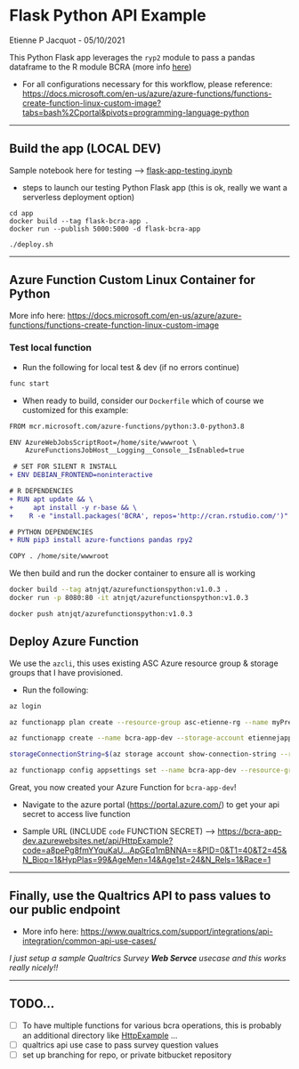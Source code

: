 # Flask Python API Example

Etienne P Jacquot - 05/10/2021

This Python Flask app leverages the `ryp2` module to pass a pandas dataframe to the R module BCRA (more info [here](https://cran.r-project.org/web/packages/BCRA/index.html))

- For all configurations necessary for this workflow, please reference: https://docs.microsoft.com/en-us/azure/azure-functions/functions-create-function-linux-custom-image?tabs=bash%2Cportal&pivots=programming-language-python

___________


## Build the app (LOCAL DEV)

Sample notebook here for testing --> [flask-app-testing.ipynb](./flask-app-testing.ipynb)


- steps to launch our testing Python Flask app (this is ok, really we want a serverless deployment option)

```
cd app
docker build --tag flask-bcra-app .
docker run --publish 5000:5000 -d flask-bcra-app

./deploy.sh
```

___________

## Azure Function Custom Linux Container for Python

More info here: https://docs.microsoft.com/en-us/azure/azure-functions/functions-create-function-linux-custom-image

### Test local function

- Run the following for local test & dev (if no errors continue)

```bash
func start
```

- When ready to build, consider our `Dockerfile` which of course we customized for this example:

```diff
FROM mcr.microsoft.com/azure-functions/python:3.0-python3.8

ENV AzureWebJobsScriptRoot=/home/site/wwwroot \
    AzureFunctionsJobHost__Logging__Console__IsEnabled=true

 # SET FOR SILENT R INSTALL
+ ENV DEBIAN_FRONTEND=noninteractive

# R DEPENDENCIES
+ RUN apt update && \
+     apt install -y r-base && \
+    R -e "install.packages('BCRA', repos='http://cran.rstudio.com/')"

# PYTHON DEPENDENCIES
+ RUN pip3 install azure-functions pandas rpy2

COPY . /home/site/wwwroot

```

We then build and run the docker container to ensure all is working

``` bash
docker build --tag atnjqt/azurefunctionspython:v1.0.3 . 
docker run -p 8080:80 -it atnjqt/azurefunctionspython:v1.0.3 

docker push atnjqt/azurefunctionspython:v1.0.3
```

## Deploy Azure Function 

We use the `azcli`, this uses existing ASC Azure resource group & storage groups that I have provisioned.

- Run the following:

```bash
az login

az functionapp plan create --resource-group asc-etienne-rg --name myPremiumPlan --location eastus2 --number-of-workers 1 --sku EP1 --is-linux

az functionapp create --name bcra-app-dev --storage-account etiennejapp --resource-group asc-etienne-rg --plan myPremiumPlan --runtime custom --deployment-container-image-name atnjqt/azurefunctionspython:v1.0.3

storageConnectionString=$(az storage account show-connection-string --resource-group asc-etienne-rg --name etiennejapp --query connectionString --output tsv)

az functionapp config appsettings set --name bcra-app-dev --resource-group asc-etienne-rg --settings AzureWebJobsStorage=$storageConnectionString
```

Great, you now created your Azure Function for `bcra-app-dev`!

- Navigate to the azure portal (https://portal.azure.com/) to get your api secret to access live function

- Sample URL (INCLUDE `code` FUNCTION SECRET) --> https://bcra-app-dev.azurewebsites.net/api/HttpExample?code=a8pePg8fmYYquKaU...ApGEq1mBNNA==&PID=0&T1=40&T2=45&N_Biop=1&HypPlas=99&AgeMen=14&Age1st=24&N_Rels=1&Race=1

___________

## Finally, use the Qualtrics API to pass values to our public endpoint

- More info here: https://www.qualtrics.com/support/integrations/api-integration/common-api-use-cases/

*I just setup a sample Qualtrics Survey **Web Servce** usecase and this works really nicely!!*


_________


## TODO...

- [ ] To have multiple functions for various bcra operations, this is probably an additional directory like [HttpExample](./HttpExample) ...
- [ ] qualtrics api use case to pass survey question values 
- [ ] set up branching for repo, or private bitbucket repository